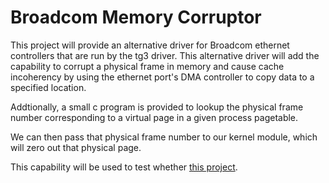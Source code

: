 # Broadcom Memory Corruptor
This project will provide an alternative driver for Broadcom ethernet controllers that are run by the tg3 driver. This alternative driver will add the capability to corrupt a physical frame in memory and cause cache incoherency by using the ethernet port's DMA controller to copy data to a specified location.

Addtionally, a small c program is provided to lookup the physical frame number corresponding to a virtual page in a given process pagetable.

We can then pass that physical frame number to our kernel module, which will zero out that physical page.

This capability will be used to test whether [this project](https://github.com/jacob-earle/rust-uncrashable-module).
